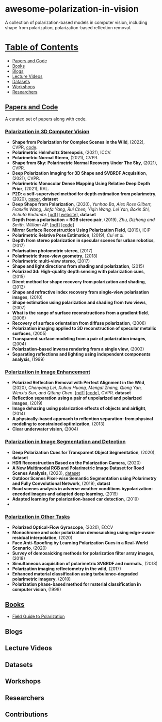 # awesome-polarization-in-vision
A collection of polarization-based models in computer vision, including shape from polarization, polarization-based reflection removal.

# [Table of Contents]()

* [Papers and Code](#Papers-and-Code)
* [Books](#Books)
* [Blogs](#Blogs)
* [Lecture Videos]()
* [Datasets](#Datasets)
* [Workshops](#Workshops)
* [Researchers](#Researchers)


## [Papers and Code]()

A curated set of papers along with code.


### [Polarization in 3D Computer Vision]()

* __Shape from Polarization for Complex Scenes in the Wild__, (2022), CVPR, [code](https://github.com/ChenyangLEI/sfp-wild). 
* __Polarimetric Helmholtz Stereopsis__, (2021), ICCV. 
* __Polarimetric Normal Stereo__, (2021), CVPR. 
* __Shape from Sky: Polarimetric Normal Recovery Under The Sky__, (2021), CVPR. 
* __Deep Polarization Imaging for 3D Shape and SVBRDF Acquisition__, (2021), CVPR. 
* __Polarimetric Monocular Dense Mapping Using Relative Deep Depth Prior__, (2021), RAL. 
* __P2D: a self-supervised method for depth estimation from polarimetry__, (2020), [paper](https://arxiv.org/pdf/2007.07567.pdf), **dataset**
* __Deep Shape from Polarization__, (2020), _Yunhao Ba, Alex Ross Gilbert, Franklin Wang, Jinfa Yang, Rui Chen, Yiqin Wang, Lei Yan, Boxin Shi, Achuta Kadambi_. [[pdf]](https://arxiv.org/abs/1903.10210) [[website]](https://visual.ee.ucla.edu/deepsfp.htm), **dataset**
* __Depth from a polarisation + RGB stereo pair__, (2019), _Zhu, Dizhong and Smith, William AP_. [[pdf]](https://arxiv.org/abs/1903.12061) [[code]](https://github.com/AmosZhu/CVPR2019) 
* __Mirror Surface Reconstruction Using Polarization Field__, (2019), ICIP
* __Polarimetric Relative Pose Estimation__, (2019), _Cui et al._
* __Depth from stereo polarization in specular scenes for urban robotics__, (2017)
* __Polarisation photometric stereo__, (2017)
* __Polarimetric three-view geometry__, (2018)
* __Polarimetric multi-view stereo__, (2017)
* __Shape and light directions from shading and polarization__, (2015)
* __Polarized 3d: High-quality depth sensing with polarization cues__, (2015)
* __Direct method for shape recovery from polarization and shading__, (2012)
* __Shape and refractive index recovery from single-view polarisation images__, (2010)
* __Shape estimation using polarization and shading from two views__, (2007)
* __What is the range of surface reconstructions from a gradient field__,  (2006)
* __Recovery of surface orientation from diffuse polarization__, (2006)
* __Polarization imaging applied to 3D reconstruction of specular metallic surfaces__, (2005)
* __Transparent surface modeling from a pair of polarization images__, (2004)
* __Polarization-based inverse rendering from a single view__, (2003)
* __Separating reflections and lighting using independent components analysis__, (1999)




### [Polarization in Image Enhancement]()

* __Polarized Reflection Removal with Perfect Alignment in the Wild__, (2020), _Chenyang Lei, Xuhua Huang, Mengdi Zhang, Qiong Yan, Wenxiu Sun, and Qifeng Chen_. [[pdf]](https://cqf.io/papers/Polarized_Reflection_Removal_CVPR2020.pdf) [[code]](https://github.com/ChenyangLEI/CVPR2020-Polarized-Reflection-Removal-with-Perfect-Alignment), CVPR. **dataset**
* __Reflection separation using a pair of unpolarized and polarized images__, (2019)
* __Image dehazing using polarization effects of objects and airlight__, (2014)
* __A physically-based approach to reflection separation: from physical modeling to constrained optimization__, (2013)
* __Clear underwater vision__, (2004)

### [Polarization in Image Segmentation and Detection]()
* __Deep Polarization Cues for Transparent Object Segmentation__, (2020), **dataset**
* __HDR Reconstruction Based on the Polarization Camera__, (2020)
* __A New Multimodal RGB and Polarimetric Image Dataset for Road Scenes Analysis__, (2020), [dataset](http://pagesperso.litislab.fr/rblin/databases/)
* __Outdoor Scenes Pixel-wise Semantic Segmentation using Polarimetry and Fully Convolutional Network__, (2019), **datast**
* __Road scenes analysis in adverse weather conditions bypolarization-encoded images and adapted deep learning__, (2019)
* __Adapted learning for polarization-based car detection__, (2019)
* 


### [Polarization in Other Tasks]()

* __Polarized Optical-Flow Gyroscope__, (2020), ECCV
* __Monochrome and color polarization demosaicking using edge-aware residual interpolation__, (2020)
* __Face Anti-Spoofing by Learning Polarization Cues in a Real-World Scenario__, (2020)
* __Survey of demosaicking methods for polarization filter array images__, (2018)
* __Simultaneous acquisition of polarimetric SVBRDF and normals.__, (2018)
* __Polarization imaging reflectometry in the wild__, (2017)
* __Enhanced material classification using turbulence-degraded polarimetric imagery__, (2010)
* __Polarization phase-based method for material classification in computer vision__, (1998)


## [Books]()

* [Field Guide to Polarization](https://www.spiedigitallibrary.org/ebooks/FG/Field-Guide-to-Polarization/eISBN-9780819478207/10.1117/3.626141)




## Blogs



## Lecture Videos 





## Datasets



## Workshops



## Researchers



## Contributions

